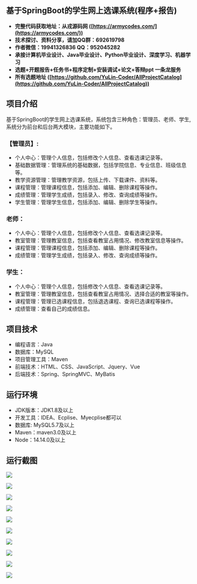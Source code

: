 ## 基于SpringBoot的学生网上选课系统(程序+报告)

- <b>完整代码获取地址：从戎源码网 ([https://armycodes.com/](https://armycodes.com/))</b>
- <b>技术探讨、资料分享，请加QQ群：692619798</b> 
- <b>作者微信：19941326836  QQ：952045282</b> 
- <b>承接计算机毕业设计、Java毕业设计、Python毕业设计、深度学习、机器学习</b>
- <b>选题+开题报告+任务书+程序定制+安装调试+论文+答辩ppt 一条龙服务</b>
- <b>所有选题地址 ([https://github.com/YuLin-Coder/AllProjectCatalog](https://github.com/YuLin-Coder/AllProjectCatalog)) </b>

## 项目介绍
基于SpringBoot的学生网上选课系统，系统包含三种角色：管理员、老师、学生,系统分为前台和后台两大模块，主要功能如下。

### 【管理员】:
- 个人中心：管理个人信息，包括修改个人信息、查看选课记录等。
- 基础数据管理：管理系统的基础数据，包括学院信息、专业信息、班级信息等。
- 教学资源管理：管理教学资源，包括上传、下载课件、资料等。
- 课程管理：管理课程信息，包括添加、编辑、删除课程等操作。
- 成绩管理：管理学生成绩，包括录入、修改、查询成绩等操作。
- 学生管理：管理学生信息，包括添加、编辑、删除学生等操作。

### 老师：
- 个人中心：管理个人信息，包括修改个人信息、查看选课记录等。
- 教室管理：管理教室信息，包括查看教室占用情况、修改教室信息等操作。
- 课程管理：管理课程信息，包括添加、编辑、删除课程等操作。
- 成绩管理：管理学生成绩，包括录入、修改、查询成绩等操作。

### 学生：
- 个人中心：管理个人信息，包括修改个人信息、查看选课记录等。
- 教室管理：管理教室信息，包括查看教室占用情况、选择合适的教室等操作。
- 课程管理：管理已选课程信息，包括退选课程、查询已选课程等操作。
- 成绩管理：查看自己的成绩信息。

## 项目技术
- 编程语言：Java
- 数据库：MySQL
- 项目管理工具：Maven
- 前端技术：HTML、CSS、JavaScript、Jquery、Vue
- 后端技术：Spring、SpringMVC、MyBatis

## 运行环境
- JDK版本：JDK1.8及以上
- 开发工具：IDEA、Ecplise、Myecplise都可以
- 数据库: MySQL5.7及以上
- Maven：maven3.0及以上
- Node：14.14.0及以上

## 运行截图
![](screenshot/1.png)

![](screenshot/2.png)

![](screenshot/3.png)

![](screenshot/4.png)

![](screenshot/5.png)

![](screenshot/6.png)

![](screenshot/7.png)

![](screenshot/8.png)

![](screenshot/9.png)

![](screenshot/10.png)
